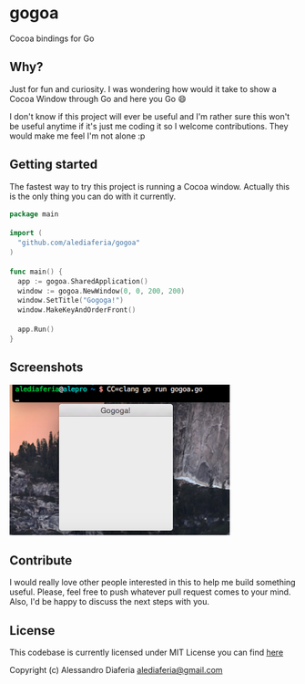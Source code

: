 # gogoa
Cocoa bindings for Go

Why?
---
Just for fun and curiosity. I was wondering how would it take to show a Cocoa Window through Go and here you Go :smile:

I don't know if this project will ever be useful and I'm rather sure this won't be useful anytime if it's just me coding it so I welcome contributions. They would make me feel I'm not alone :p

Getting started
---------------

The fastest way to try this project is running a Cocoa window. Actually this is the only thing you can do with it currently.

```go
package main

import (
  "github.com/alediaferia/gogoa"
)

func main() {
  app := gogoa.SharedApplication()
  window := gogoa.NewWindow(0, 0, 200, 200)
  window.SetTitle("Gogoga!")
  window.MakeKeyAndOrderFront()

  app.Run()
}
```

Screenshots
-----------
![Gogoa runs](/support/images/gogoa_run.png?raw=true "Gogoa runs!")

Contribute
----------
I would really love other people interested in this to help me build something useful.
Please, feel free to push whatever pull request comes to your mind. Also, I'd be happy to discuss the next steps with you.

License
-------
This codebase is currently licensed under MIT License you can find [here](LICENSE)

Copyright (c) Alessandro Diaferia <alediaferia@gmail.com>
